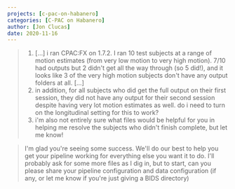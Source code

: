 ```yaml
---
projects: [c-pac-on-habanero]
categories: [C-PAC on Habanero]
author: [Jon Clucas]
date: 2020-11-16
---
```

> 1. […] i ran CPAC:FX on 1.7.2. I ran 10 test subjects at a range of motion estimates (from very low motion to very high motion).
> 7/10 had  outputs but 2 didn't get all the way through (so 5 did!), and it looks like 3 of the very high motion subjects don't have any output folders at all. […]
> 2. in addition, for all subjects who did get the full output on their first session, they did not have any output for their second session despite having very lot motion estimates as well. do i need to turn on the longitudinal setting for this to work?
> 3. i'm also not entirely sure what files would be helpful for you in helping me resolve the subjects who didn't finish complete, but let me know!

<!--more-->

> I'm glad you're seeing some success. We'll do our best to help you get your pipeline working for everything else you want it to do. I'll probably ask for some more files as I dig in, but to start, can you please share your pipeline configuration and data configuration (if any, or let me know if you're just giving a BIDS directory)